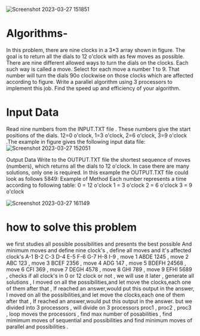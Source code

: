 ![Screenshot 2023-03-27 151851](https://user-images.githubusercontent.com/128548730/227948823-c4101d14-c898-4828-b477-d882266094bf.png)
# Algorithms-
In this problem, there are nine clocks in a 3*3 array shown in figure. The goal is to return all the dials to 12 o'clock with as few moves as possible. There are nine different allowed ways to turn the dials on the clocks. Each such way is called a move. Select for each move a number 1 to 9. That number will turn the dials 90o clockwise on those clocks which are affected according to figure. Write a parallel algorithm using 3 processors to implement this job. Find the speed up and efficiency of your algorithm.


# Input Data
Read nine numbers from the INPUT.TXT file .
These numbers give the start positions of the dials. 12=0 o'clock, 1=3 o'clock, 2=6 o'clock, 3=9
o'clock .The example in figure gives the following input data file:
![Screenshot 2023-03-27 152051](https://user-images.githubusercontent.com/128548730/227950597-407e7bcc-f7bc-4df1-ba93-2ae009a0123c.png)

Output Data
Write to the OUTPUT.TXT file the shortest sequence of moves
(numbers), which returns all the dials to 12 o'clock. In case there are
many solutions, only one is required. In this example
the OUTPUT.TXT file could look as follows 5849:
Example of Method
Each number represents a time according to following table:
0 = 12 o'clock
1 = 3 o'clock
2 = 6 o'clock
3 = 9 o'clock

![Screenshot 2023-03-27 161149](https://user-images.githubusercontent.com/128548730/227965242-54c24b8a-ad7d-439d-8256-631d7b9a83b4.png)


# how to solve this problem 
 we first studies all possible possibilities and presents the best possible And minimum moves and define nine clock's , define all moves and it's affected clock's A-1 B-2 C-3 D-4 E-5 F-6 G-7 H-8 I-9 , move 1 ABDE 1245 , move 2 ABC 123 , move 3 BCEF 2356 , move 4 ADG 147 , move 5 BDEFH 24568 , move 6 CFI 369 , move 7 DEGH 4578 , move 8 GHI 789 , move 9 EFHI 5689 , checks if all clock's in 0 or 12 clock or not , we will use it later , generate all solutions , I moved on all the possibilities,and let move the clocks,each one of them after that , If reached an answer,would put this output in the answer, I moved on all the possibilities,and let move the clocks,each one of them after that , If reached an answer,would put this output in the answer. but we divided into 3 processors , will divide on 3 processors proc1 , proc2 , proc3 , loop moves the processors , find max number of posabilities , find mimimum moves of sequential and possibilities and find minimum moves of parallel and possibilities .
